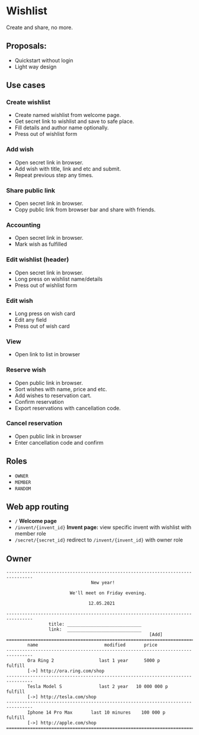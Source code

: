 # Wishlist  
Create and share, no more.

## Proposals:
- Quickstart without login
- Light way design


## Use cases
### Create wishlist
- Create named wishlist from welcome page.
- Get secret link to wishlist and save to safe place.
- Fill details and author name optionally.
- Press out of wishlist form 

### Add wish 
- Open secret link in browser.
- Add wish with title, link and etc and submit.
- Repeat previous step any times.

### Share public link 
- Open secret link in browser.
- Copy public link from browser bar and share with friends.

### Accounting
- Open secret link in browser.
- Mark wish as fulfilled  

### Edit wishlist (header)
- Open secret link in browser.
- Long press on wishlist name/details 
- Press out of wishlist form 

### Edit wish
- Long press on wish card
- Edit any field
- Press out of wish card

### View 
- Open link to list in browser 

### Reserve wish
- Open public link in browser.
- Sort wishes with name, price and etc.
- Add wishes to reservation cart.
- Confirm reservation 
- Export reservations with cancellation code.

### Cancel reservation 
- Open public link in browser
- Enter cancellation code and confirm


## Roles 
* `OWNER`
* `MEMBER` 
* `RANDOM`

## Web app routing 
- `/` **Welcome page**
- `/invent/{invent_id}` **Invent page:** view specific invent with wishlist with member role
- `/secret/{secret_id}` redirect to `/invent/{invent_id}` with owner role 


## Owner
```
--------------------------------------------------------------------------------
                                New year!

                        We'll meet on Friday evening.

                               12.05.2021

--------------------------------------------------------------------------------
                title: ____________________________
                link:  ____________________________
                                                      [Add]
================================================================================
        name                         modified       price            
--------------------------------------------------------------------------------
        Ora Ring 2                 last 1 year      5000 р           fulfill
        [->] http://ora.ring.com/shop  
--------------------------------------------------------------------------------
        Tesla Model S              last 2 year   10 000 000 р        fulfill
        [->] http://tesla.com/shop 
--------------------------------------------------------------------------------
        Iphone 14 Pro Max       last 10 minures    100 000 р         fulfill
        [->] http://apple.com/shop
================================================================================

```

